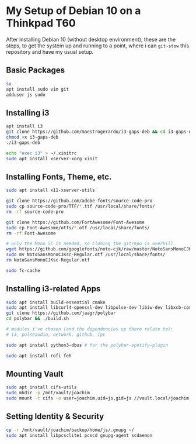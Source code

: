# My Setup of Debian 10 on a Thinkpad T60

After installing Debian 10 (without desktop environment), these are the steps, to get the system up and running to a point, where i can `git-stow` this repository and have my usual setup.

## Basic Packages

```bash
su -
apt install sudo vim git
adduser js sudo
```

## Installing i3

```bash
apt install i3
git clone https://github.com/maestrogerardo/i3-gaps-deb && cd i3-gaps-deb
chmod +x i3-gaps-deb
./i3-gaps-deb

echo "exec i3" > ~/.xinitrc
sudo apt install xserver-xorg xinit
```

## Installing Fonts, Theme, etc.

```bash
sudo apt install x11-xserver-utils

git clone https://github.com/adobe-fonts/source-code-pro
sudo cp source-code-pro/TTF/*.ttf /usr/local/share/fonts/
rm -rf source-code-pro

git clone https://github.com/FortAwesome/Font-Awesome
sudo cp Font-Awesome/otfs/*.otf /usr/local/share/fonts/
rm -rf Font-Awesome

# only the Mono SC is needed, so cloning the gitrepo is overkill
wget https://github.com/googlefonts/noto-cjk/raw/master/NotoSansMonoCJKsc-Regular.otf
sudo mv NotoSansMonoCJKsc-Regular.otf /usr/local/share/fonts/
rm NotoSansMonoCJKsc-Regular.otf

sudo fc-cache
```

## Installing i3-related Apps

```bash
sudo apt install build-essential cmake
sudo apt install libcurl4-openssl-dev libpulse-dev libiw-dev libxcb-composite0-dev python-xcbgen xcb-proto libxcb-ewmh-dev
git clone https://github.com/jaagr/polybar
cd polybar && ./build.sh

# modules i've chosen (and the dependencies up there relate to):
# i3, pulseaudio, network, github, ipc

sudo apt install python3-dbus # for the polybar-spotify-plugin

sudo apt install rofi feh
```

## Mounting Vault

```bash
sudo apt install cifs-utils
sudo mkdir -p /mnt/vault/joachim
sudo mount -t cifs -o user=joachim,uid=js,gid=js //vault.local/joachim /mnt/vault/jocahim
```

## Setting Identity & Security

```bash
cp -r /mnt/vault/joachim/backup/home/js/.gnupg ~/
sudo apt install libpcsclite1 pcscd gnupg-agent scdaemon
```
